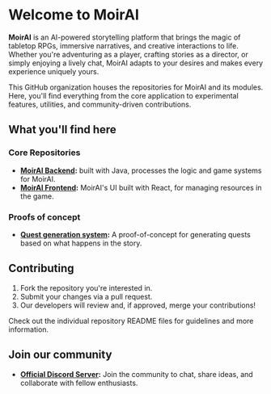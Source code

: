# Welcome to MoirAI

**MoirAI** is an AI-powered storytelling platform that brings the magic of tabletop RPGs, immersive narratives, and creative interactions to life. Whether you're adventuring as a player, crafting stories as a director, or simply enjoying a lively chat, MoirAI adapts to your desires and makes every experience uniquely yours.

This GitHub organization houses the repositories for MoirAI and its modules. Here, you'll find everything from the core application to experimental features, utilities, and community-driven contributions.

## What you'll find here

### Core Repositories
- **[MoirAI Backend](https://github.com/moirairpg/moirai):** built with Java, processes the logic and game systems for MoirAI.
- **[MoirAI Frontend](https://github.com/moirairpg/moirai-fe):** MoirAI's UI built with React, for managing resources in the game.

### Proofs of concept
- **[Quest generation system](https://github.com/moirairpg/poc-quest-system):** A proof-of-concept for generating quests based on what happens in the story.

## Contributing

1. Fork the repository you're interested in.
2. Submit your changes via a pull request.
3. Our developers will review and, if approved, merge your contributions!

Check out the individual repository README files for guidelines and more information.

## Join our community

- **[Official Discord Server](https://discord.gg/zpdCrBFhAA):** Join the community to chat, share ideas, and collaborate with fellow enthusiasts.
